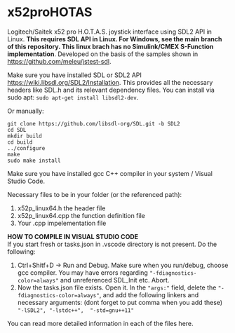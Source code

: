 # x52proHOTAS
Logitech/Saitek x52 pro H.O.T.A.S. joystick interface using SDL2 API in Linux.
**This requires SDL API in Linux. For Windows, see the main branch of this repository. This linux brach has no Simulink/CMEX S-Function implementation**.
Developed on the basis of the samples shown in https://github.com/meleu/jstest-sdl.

Make sure you have installed SDL or SDL2 API https://wiki.libsdl.org/SDL2/Installation. This provides all the necessary headers like SDL.h and its relevant dependency files. You can install via sudo apt: ``` sudo apt-get install libsdl2-dev ```.

Or manually: </br>
``` 
git clone https://github.com/libsdl-org/SDL.git -b SDL2
cd SDL
mkdir build
cd build
../configure
make
sudo make install
```
Make sure you have installed gcc C++ compiler in your system / Visual Studio Code.

Necessary files to be in your folder (or the referenced path):
  1. x52p_linux64.h the header file
  2. x52p_linux64.cpp the function definition file
  3. Your .cpp impelementation file

**HOW TO COMPILE IN VISUAL STUDIO CODE** </br> 
If you start fresh or tasks.json in .vscode directory is not present. Do the following:
  1. Ctrl+Shitf+D -> Run and Debug. Make sure when you run/debug, choose gcc compiler. You may have errors regarding ```"-fdiagnostics-color=always"``` and unreferenced SDL_Init etc. Abort.
  2. Now the tasks.json file exists. Open it. In the ```"args:"``` field, delete the ```"-fdiagnostics-color=always"```,
     and add the following linkers and necessary arguments: (dont forget to put comma when you add these)
         ```"-lSDL2",
         "-lstdc++", 
         "-std=gnu++11"```

You can read more detailed information in each of the files here.
